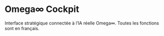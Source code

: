 # Omega∞ Cockpit
Interface stratégique connectée à l’IA réelle Omega∞. Toutes les fonctions sont en français.